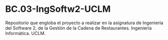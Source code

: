 # BC.03-IngSoftw2-UCLM
Repositorio que engloba el proyecto a realizar en la asignatura de Ingeniería del Software 2, de la Gestión de la Cadena de Restaurantes. Ingeniería Informática. UCLM.
